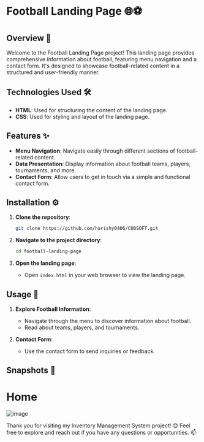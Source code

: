 # Football Landing Page 🌐⚽

## Overview 📝

Welcome to the Football Landing Page project! This landing page provides comprehensive information about football, featuring menu navigation and a contact form. It's designed to showcase football-related content in a structured and user-friendly manner.

## Technologies Used 🛠️

- **HTML**: Used for structuring the content of the landing page.
- **CSS**: Used for styling and layout of the landing page.

## Features ✨

- **Menu Navigation**: Navigate easily through different sections of football-related content.
- **Data Presentation**: Display information about football teams, players, tournaments, and more.
- **Contact Form**: Allow users to get in touch via a simple and functional contact form.

## Installation ⚙️

1. **Clone the repository**:
    ```bash
    git clone https://github.com/harishy0406/CODSOFT.git
    ```

2. **Navigate to the project directory**:
    ```bash
    cd football-landing-page
    ```

3. **Open the landing page**:
    - Open `index.html` in your web browser to view the landing page.

## Usage 🚀

1. **Explore Football Information**:
    - Navigate through the menu to discover information about football.
    - Read about teams, players, and tournaments.

2. **Contact Form**:
    - Use the contact form to send inquiries or feedback.

## Snapshots 📸

# Home
![image](https://github.com/harishy0406/CODSOFT/assets/142865295/fb30bd84-822f-4585-96d9-b44d426238ee)




Thank you for visiting my Inventory Management System project! 😊 Feel free to explore and reach out if you have any questions or opportunities. 📫
